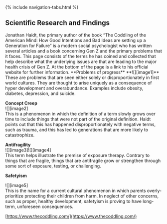 <link rel="stylesheet" type="text/css" href="styles.css">

{% include navigation-tabs.html %} <!-- Include the shared navigation tabs -->

<section class="default-text-format">
  <h2>Scientific Research and Findings</h2>
  Jonathan Haidt, the primary author of the book “The Coddling of the American Mind: How Good Intentions and Bad Ideas are setting up a Generation for Failure” is a modern social psychologist who has written several articles and a book concerning Gen Z and the primary problems that it faces. This page consists of the terms he has coined and collected that help describe what the underlying issues are that are leading to the major health crisis of Gen Z. At the bottom of the page is a link to his official website for further information.  
**Problems of progress**  
**![][image1]**  
These are problems that are seen either solely or disproportionately in first world cultures. They are thought to arise uniquely as a consequence of hyper development and overabundance. Examples include obesity, diabetes, depression, and suicide.

**Concept Creep**  
![][image2]  
This is a phenomenon in which the definition of a term slowly grows over time to include things that were not part of the original definition. Haidt points out that this has happened disproportionately with negative terms, such as trauma, and this has led to generations that are more likely to catastrophize.

**Antifragility**  
![][image3]![][image4]  
This term helps illustrate the premise of exposure therapy. Contrary to things that are fragile, things that are antifragile grow or strengthen through some sort of exposure, testing, or challenging.  


**Safetyism**

![][image5]  
This is the name for a current cultural phenomenon in which parents overly-prioritize protecting their children from harm. In neglect of other concerns, such as proper, healthy development, safetyism is proving to have long-term, unforeseen consequences.

[https://www.thecoddling.com/](https://www.thecoddling.com/)

</section>
